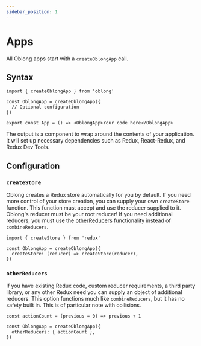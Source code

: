 ```yaml
---
sidebar_position: 1
---
```


# Apps

All Oblong apps start with a `createOblongApp` call.

## Syntax

```tsx
import { createOblongApp } from 'oblong'

const OblongApp = createOblongApp({
  // Optional configuration
})

export const App = () => <OblongApp>Your code here</OblongApp>
```

The output is a component to wrap around the contents of your application. It will set up necessary dependencies such as Redux, React-Redux, and Redux Dev Tools.

## Configuration

### `createStore`

Oblong creates a Redux store automatically for you by default. If you need more control of your store creation, you can supply your own `createStore` function. This function must accept and use the reducer supplied to it. Oblong's reducer must be your root reducer! If you need additional reducers, you must use the [otherReducers](#otherreducers) functionality instead of `combineReducers`.

```tsx
import { createStore } from 'redux'

const OblongApp = createOblongApp({
  createStore: (reducer) => createStore(reducer),
})
```

### `otherReducers`

If you have existing Redux code, custom reducer requirements, a third party library, or any other Redux need you can supply an object of additional reducers. This option functions much like `combineReducers`, but it has no safety built in. This is of particular note with collisions.

```tsx
const actionCount = (previous = 0) => previous + 1

const OblongApp = createOblongApp({
  otherReducers: { actionCount },
})
```
